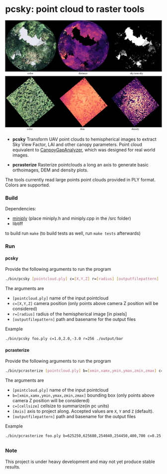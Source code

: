 # pcsky: point cloud to raster tools
 
![pcsky](doc/pcsky.png)
![pcrasterize](doc/pcrasterize.png)

* **pcsky**  Transform UAV point clouds to hemispherical images to extract  Sky View Factor, LAI and other canopy parameters. Point cloud equivalent to [CanpoyGapAnalyzer](https://github.com/dabasler/CanopyGapAnalyzer), which was designed for real world images.

* **pcrasterize** Rasterize pointclouds a long an axis to generate basic orthoimages, DEM and density plots.

 
The tools currently read large points point clouds provided in PLY format. Colors are supported.

### Build

Dependencies:
* [miniply](https://github.com/vilya/miniply) (place miniply.h and miniply.cpp in the /src folder)
* libtiff

to build run `make` (to build tests as well, run `make tests` afterwards)


### Run
#### pcsky
Provide the following arguments to run the program
```sh
./bin/pcsky [pointcloud.ply] c=[X,Y,Z] r=[radius] [outputfilepattern]
```

The arguments are
* `[pointcloud.ply]` name of the input pointcloud
* `c=[X,Y,Z]` camera position (only points above camera Z position will be considered)
* `r=[radius]` radius of the hemispherical image [in pixels]
* `[outputfilepattern]` path and basename for the output files

Example
```sh
./bin/pcsky foo.ply c=1.0,2.0,-3.0 r=256 ./output/bar
```


#### pcrasterize

Provide the following arguments to run the program
```sh
./bin/pcrasterize [pointcloud.ply] b=[xmin,xamx,ymin,ymax,zmin,zmax] c=[cellsize] [Axis] [outputfilepattern]
```

The arguments are
* `[pointcloud.ply]` name of the input pointcloud
* `b=[xmin,xamx,ymin,ymax,zmin,zmax]` bounding box (only points above camera Z position will be considered)
* `c=[cellsize]` cellsize to summarize(in pc units)
* `[Axis]` axis to project along. Accepted values are `X`, `Y` and `Z` (default).
* `[outputfilepattern]` path and basename for the output files

Example
```sh
./bin/pcrasterize foo.ply b=625250,625680,254040,254450,400,700 c=0.25 Z ./output/bar
```

##
### Note
 This project is under heavy development and may not yet produce stable results.
